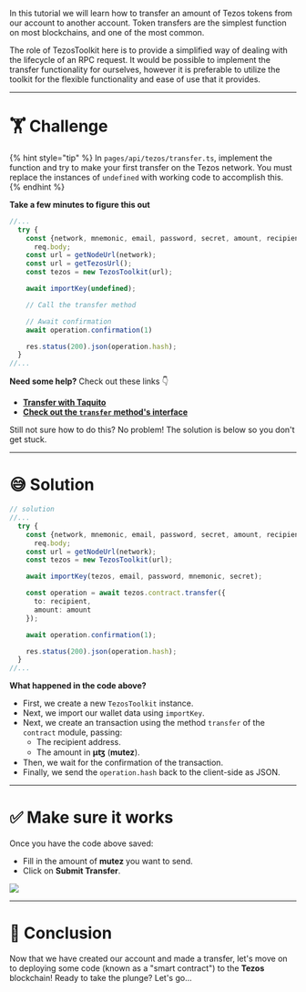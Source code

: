 In this tutorial we will learn how to transfer an amount of Tezos tokens from our account to another account. Token transfers are the simplest function on most blockchains, and one of the most common.

The role of TezosToolkit here is to provide a simplified way of dealing with the lifecycle of an RPC request. It would be possible to implement the transfer functionality for ourselves, however it is preferable to utilize the toolkit for the flexible functionality and ease of use that it provides.

---

# 🏋️ Challenge

{% hint style="tip" %}
In `pages/api/tezos/transfer.ts`, implement the function and try to make your first transfer on the Tezos network. You must replace the instances of `undefined` with working code to accomplish this.
{% endhint %}

**Take a few minutes to figure this out**

```typescript
//...
  try {
    const {network, mnemonic, email, password, secret, amount, recipient} =
      req.body;
    const url = getNodeUrl(network);
    const url = getTezosUrl();
    const tezos = new TezosToolkit(url);

    await importKey(undefined);

    // Call the transfer method

    // Await confirmation
    await operation.confirmation(1)

    res.status(200).json(operation.hash);
  }
//...
```

**Need some help?** Check out these links 👇

- [**Transfer with Taquito**](https://tezostaquito.io/docs/quick_start/#transfer)
- [**Check out the `transfer` method's interface**](https://tezostaquito.io/typedoc/interfaces/_taquito_taquito.contractprovider.html#transfer)

Still not sure how to do this? No problem! The solution is below so you don't get stuck.

---

# 😅 Solution

```typescript
// solution
//...
  try {
    const {network, mnemonic, email, password, secret, amount, recipient} =
      req.body;
    const url = getNodeUrl(network);
    const tezos = new TezosToolkit(url);

    await importKey(tezos, email, password, mnemonic, secret);

    const operation = await tezos.contract.transfer({
      to: recipient,
      amount: amount
    });

    await operation.confirmation(1);

    res.status(200).json(operation.hash);
  }
//...
```

**What happened in the code above?**

- First, we create a new `TezosToolkit` instance.
- Next, we import our wallet data using `importKey`.
- Next, we create an transaction using the method `transfer` of the `contract` module, passing:
  - The recipient address.
  - The amount in **μꜩ** (**mutez**).
- Then, we wait for the confirmation of the transaction.
- Finally, we send the `operation.hash` back to the client-side as JSON.

---

# ✅ Make sure it works

Once you have the code above saved:

- Fill in the amount of **mutez** you want to send.
- Click on **Submit Transfer**.

![](https://raw.githubusercontent.com/figment-networks/learn-web3-dapp/main/markdown/__images__/tezos/tezos-transfer.gif)

---

# 🏁 Conclusion

Now that we have created our account and made a transfer, let's move on to deploying some code (known as a "smart contract") to the **Tezos** blockchain! Ready to take the plunge? Let's go...
